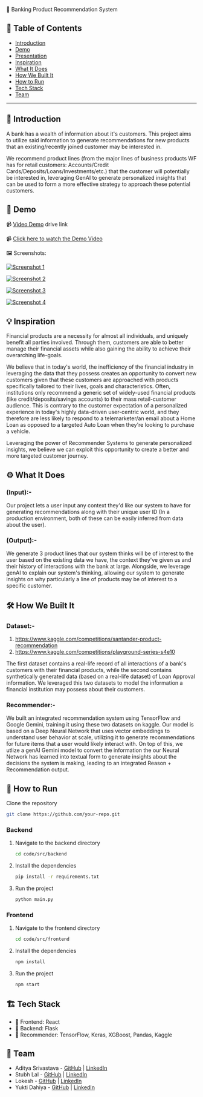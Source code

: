 🚀 Banking Product Recommendation System 

## 📌 Table of Contents
- [Introduction](#introduction)
- [Demo](#demo)
- [Presentation](#Presentation) 
- [Inspiration](#inspiration)
- [What It Does](#what-it-does)
- [How We Built It](#how-we-built-it)
- [How to Run](#how-to-run)
- [Tech Stack](#tech-stack)
- [Team](#team)

---

## 🎯 Introduction
A bank has a wealth of information about it's customers. This project aims to utilize said information to generate recommendations for new products that an existing/recently joined customer may be interested in.

We recommend product lines (from the major lines of business products WF has for retail customers: Accounts/Credit Cards/Deposits/Loans/Investments/etc.) that the customer will potentially be interested in, leveraging GenAI to generate personalized insights that can be used to form a more effective strategy to approach these potential customers. 

## 🎥 Demo 
📹 [Video Demo](https://drive.google.com/drive/folders/1GzQtuRuyRilDbH1sSKsiXE9sdYwZFQi_?usp=sharing)  drive link

📹 [Click here to watch the Demo Video](https://github.com/ewfx/aidhp-d-l-t-a/blob/main/artifacts/demo/demo.mp4?raw=true)

🖼️ Screenshots:


[![Screenshot 1](https://github.com/ewfx/aidhp-d-l-t-a/blob/main/artifacts/demo/first.jpg?raw=true)](https://github.com/ewfx/aidhp-d-l-t-a/blob/main/artifacts/demo/first.jpg)

[![Screenshot 2](https://github.com/ewfx/aidhp-d-l-t-a/blob/main/artifacts/demo/second.jpg?raw=true)](https://github.com/ewfx/aidhp-d-l-t-a/blob/main/artifacts/demo/second.jpg)

[![Screenshot 3](https://github.com/ewfx/aidhp-d-l-t-a/blob/main/artifacts/demo/third.jpg?raw=true)](https://github.com/ewfx/aidhp-d-l-t-a/blob/main/artifacts/demo/third.jpg)

[![Screenshot 4](https://github.com/ewfx/aidhp-d-l-t-a/blob/main/artifacts/demo/fourth.jpg?raw=true)](https://github.com/ewfx/aidhp-d-l-t-a/blob/main/artifacts/demo/fourth.jpg)
<!-- display the screenshots -->



## 💡 Inspiration
Financial products are a necessity for almost all individuals, and uniquely benefit all parties involved. Through them, customers are able to better manage their financial assets while also gaining the ability to achieve their overarching life-goals.

We believe that in today's world, the inefficiency of the financial industry in leveraging the data that they possess creates an opportunity to convert new customers given that these customers are approached with products specifically tailored to their lives, goals and characteristics. Often, institutions only recommend a generic set of widely-used financial products (like credit/deposits/savings accounts) to their mass retail-customer audience. This is contrary to the customer expectation of a personalized experience in today's highly data-driven user-centric world, and they therefore are less likely to respond to a telemarketer/an email about a Home Loan as opposed to a targeted Auto Loan when they're looking to purchase a vehicle. 

Leveraging the power of Recommender Systems to generate personalized insights, we believe we can exploit this opportunity to create a better and more targeted customer journey. 

## ⚙️ What It Does
### (Input):- 
Our project lets a user input any context they'd like our system to have for generating recommendations along with their unique user ID (In a production environment, both of these can be easily inferred from data about the user). 
### (Output):-
We generate 3 product lines that our system thinks will be of interest to the user based on the existing data we have, the context they've given us and their history of interactions with the bank at large. Alongside, we leverage genAI to explain our system's thinking, allowing our system to generate insights on why particularly a line of products may be of interest to a specific customer. 

## 🛠️ How We Built It
### Dataset:-
1. https://www.kaggle.com/competitions/santander-product-recommendation
2. https://www.kaggle.com/competitions/playground-series-s4e10
   
The first dataset contains a real-life record of all interactions of a bank's customers with their financial products, while the second contains synthetically generated data (based on a real-life dataset) of Loan Approval information. We leveraged this two datasets to model the information a financial institution may possess about their customers.

### Recommender:- 
We built an integrated recommendation system using TensorFlow and Google Gemini, training it using these two datasets on kaggle. Our model is based on a Deep Neural Network that uses vector embeddings to understand user behavior at scale, utilizing it to generate recommendations for future items that a user would likely interact with. On top of this, we utlize a genAI Gemini model to convert the information the our Neural Network has learned into textual form to generate insights about the decisions the system is making, leading to an integrated Reason + Recommendation output.

## 🏃 How to Run
Clone the repository  
   ```sh
   git clone https://github.com/your-repo.git
   ```
### Backend
1. Navigate to the backend directory
   ```sh
   cd code/src/backend
   ```
2. Install the dependencies  
   ```sh
   pip install -r requirements.txt
   ```
3. Run the project  
   ```sh
   python main.py
   ```

### Frontend
1. Navigate to the frontend directory
   ```sh
   cd code/src/frontend
   ```
2. Install the dependencies  
   ```sh
   npm install
   ```
3. Run the project  
   ```sh
   npm start
   ```


## 🏗️ Tech Stack
- 🔹 Frontend: React 
- 🔹 Backend: Flask
- 🔹 Recommender: TensorFlow, Keras, XGBoost, Pandas, Kaggle

## 👥 Team
- Aditya Srivastava - [GitHub](https://github.com/adisrivastava121) | [LinkedIn](https://www.linkedin.com/in/aditya-srivastava-73b28520b/)
- Stubh Lal - [GitHub](https://github.com/Artshouldterrify) | [LinkedIn](https://www.linkedin.com/in/stubh-lal-085597163/)
- Lokesh - [GitHub](https://github.com/lokeshtejavath) | [LinkedIn](https://www.linkedin.com/in/lokeshtejavath/)
- Yukti Dahiya - [GitHub](https://github.com/YuktiDahiya) | [LinkedIn](https://www.linkedin.com/in/yukti-dahiya/)
